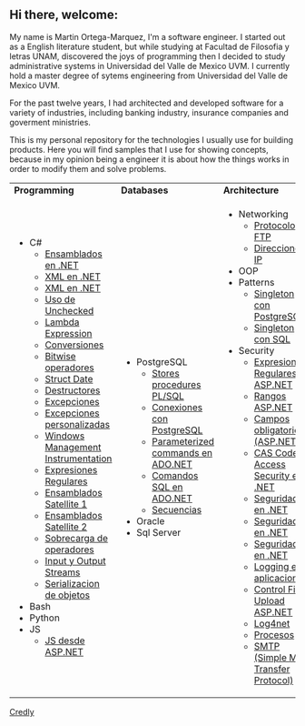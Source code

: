 ## Hi there, welcome:


My name is Martin Ortega-Marquez, I'm a software engineer.
I started out as a English literature student, but while studying at Facultad de Filosofia y letras UNAM, discovered the joys of programming then I decided
to study administrative systems in Universidad del Valle de Mexico UVM.
I currently hold a master degree of sytems engineering from Universidad del Valle de Mexico UVM.

For the past twelve years, I had architected and developed software for a variety of industries, including banking industry, insurance companies and goverment ministries.

This is my personal repository for the technologies I usually use for building products.
Here you will find samples that I use for showing concepts, because in my opinion being a engineer it is about
how the things works in order to modify them and solve problems.
   
<table width="100%">
<tr>
	<td><b>Programming</b></td>
	<td><b>Databases</b></td>
	<td><b>Architecture</b></td>
</tr>
<tr>
	<td>
	<p align="Justify">
		<ul>
			<li>C#
				<ul>
					<li>
						<a href="https://github.com/lynxestudio/20081229-FirstApp">
						Ensamblados en .NET
						</a>
					</li>
					<li>
						<a href="https://github.com/lynxestudio/20100530-LinqXMLSample2">
						XML en .NET
						</a>
					</li>
					<li>
						<a href="https://github.com/lynxestudio/20100526-LinqXMLSample1">
						XML en .NET
						</a>
					</li>
					<li>
						<a href="https://github.com/lynxestudio/20101031-UncheckedSample">
						Uso de Unchecked
						</a>
					</li>
					<li>
						<a href="https://github.com/lynxestudio/20101025-LambdaExpression">
						Lambda Expression
						</a>
					</li>
					<li>
						<a href="https://github.com/lynxestudio/20101003-CSharpPuzzlers">
						Conversiones
						</a>
					</li>
					<li>
						<a href="https://github.com/lynxestudio/20110114-BitwiseOperators">
						Bitwise operadores
						</a>
					</li>
					<li>
						<a href="https://github.com/lynxestudio/20110227-DateSample">
						Struct Date
						</a>
					</li>
					<li>
						<a href="https://github.com/lynxestudio/20110320-DestructorSample">
						Destructores
						</a>
					</li>
					<li>
						<a href="https://github.com/lynxestudio/20110419-CustomExceptionsCSharp">
						Excepciones
						</a>
					</li>
					<li>
						<a href="https://github.com/lynxestudio/20110424-CustomExceptionGTKSharp">
						Excepciones personalizadas
						</a>
					</li>
					<li>
						<a href="https://github.com/lynxestudio/20110625-CSharpWMISample">
						Windows Management Instrumentation
						</a>
					</li>
					<li>
						<a href="https://github.com/lynxestudio/20111117-RegularExpressionApp">
						Expresiones Regulares
						</a>
					</li>
					<li>
						<a href="https://github.com/lynxestudio/20111225-SatelliteAssemblies">
						Ensamblados Satellite 1
						</a>
					</li>
					<li>
						<a href="https://github.com/lynxestudio/20111227-SatelliteAssemblies">
						Ensamblados Satellite 2
						</a>
					</li>
					<li>
						<a href="https://github.com/lynxestudio/20120228-Vectors">
						Sobrecarga de operadores
						</a>
					</li>
					<li>
						<a href="https://github.com/lynxestudio/20120319-IOStreams">
						Input y Output Streams
						</a>
					</li>
					<li>
						<a href="https://github.com/lynxestudio/20120522-ObjectsSerialization">
						Serializacion de objetos
						</a>
					</li>
				</ul>
			</li>
			<li>Bash</li>
			<li>Python</li>
			<li>JS
				<ul>
					<li>
						<a href="https://github.com/lynxestudio/20111112-ASPX-JS-Sample">
						JS desde ASP.NET
						</a>
					</li>
				</ul>
			</li>
		</ul>
		</p>
	</td>
	<td>
	<p align="justify">
		<ul>
			<li>PostgreSQL
				<ul>
					<li>
					<a href="https://github.com/lynxestudio/20100919-PLSQLStoreProcedures">
					Stores procedures PL/SQL
					</a>
					</li>
					<li>
						<a href="https://github.com/lynxestudio/20100907-DataBaseConnectionSample">
						Conexiones con PostgreSQL 
						</a>
					</li>
					<li>
						<a href="https://github.com/lynxestudio/20120831-PgSQLParameters">
						Parameterized commands en ADO.NET
						</a>
					</li>
					<li>
						<a href="https://github.com/lynxestudio/20120906-Parameterized-Commands">
						Comandos SQL en ADO.NET 
						</a>
					</li>
					<li>
						<a href="https://github.com/lynxestudio/20121002-PgSequences">
						Secuencias
						</a>
					</li>
				</ul>
			</li>
			<li>Oracle</li>
			<li>Sql Server</li>
		</ul>
	</p>
	</td>
	<td>
	<p align="justify">
		<ul>
			<li>Networking
			<ul>
			<li>
			<a href="https://github.com/lynxestudio/20100821-FTPSample">
			Protocolo FTP
			</a>
			</li>
			<li>
				<a href="https://github.com/lynxestudio/20101130-IPSample">
				Direcciones IP
				</a>
			</li>
			</ul>
			</li>
			<li>OOP</li>
			<li>Patterns
				<ul>
					<li>
					<a href="https://github.com/lynxestudio/20100520-SingletonPatternPostgreSQL">
					Singleton con PostgreSQL</a>
					</li>
					<li>
					<a href="https://github.com/lynxestudio/20100503-SingletonPattern">
					Singleton con SQL
					</a>
					</li>
				</ul>
			</li>
			<li>Security
				<ul>
				<li>
				<a href="https://github.com/lynxestudio/20090111-ASP-RegularExpressionValidator
">Expresiones Regulares ASP.NET</a>
</li>
				<li>
				<a href="https://github.com/lynxestudio/20090106-ASP-RangeValidator
">Rangos ASP.NET</a>
</li>
				<li>
				<a href="https://github.com/lynxestudio/20090104-ASP-RequiredFieldValidator
">Campos obligatorios (ASP.NET)</a>
</li>
				<li>
					<a href="https://github.com/lynxestudio/20090305-BankStatements">
					CAS Code Access Security en .NET
					</a>
				</li>
				<li>
				<a href="https://github.com/lynxestudio/20100725-SecurityDotNet2">
				Seguridad en .NET
				</a>
				</li>
				<li>
				<a href="https://github.com/lynxestudio/20100714-SecurityDotNet">
				Seguridad en .NET
				</a>
				</li>
				<li>
				<a href="https://github.com/lynxestudio/20100805-SecurityDotnet3">
				Seguridad en .NET
				</a>
				</li>
				<li>
					<a href="https://github.com/lynxestudio/20110601-TraceListenersSample">
						Logging en aplicaciones
					</a>
				</li>
				<li>
						<a href="https://github.com/lynxestudio/20110629-ASPFileUpload">
						Control File Upload ASP.NET
						</a>
				</li>
				<li>
					<a href="https://github.com/lynxestudio/20110730-Log4netSample">
					Log4net
					</a>
				</li>
				<li>
					<a href="https://github.com/lynxestudio/20120331-Process-Sample">
					Procesos
					</a>
				</li>
				<li>
					<a href="https://github.com/lynxestudio/20120618-Email-SMTP">
					SMTP (Simple Mail Transfer Protocol)
					</a>
				</li>
				</ul>
			</li>
		</ul>
	</p>
	</td>
</tr>
</table>

<a href="https://www.credly.com/users/martin-ortega-marquez">Credly</a>
<!--
**lynxestudio/lynxestudio** is a ✨ _special_ ✨ repository because its `README.md` (this file) appears on your GitHub profile.

Here are some ideas to get you started:
-->

